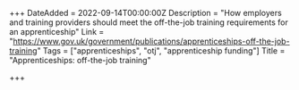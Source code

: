 +++
DateAdded = 2022-09-14T00:00:00Z
Description = "How employers and training providers should meet the off-the-job training requirements for an apprenticeship"
Link = "https://www.gov.uk/government/publications/apprenticeships-off-the-job-training"
Tags = ["apprenticeships", "otj", "apprenticeship funding"]
Title = "Apprenticeships: off-the-job training"

+++
